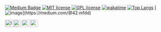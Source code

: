 [![Medium Badge](https://img.shields.io/badge/-Medium-757575?style=flat-quare&labelColor=757575&logo=Medium&logoColor=white&link=link)](https://medium.com/@42.mfdd) 
[![MIT license](https://img.shields.io/badge/License-MIT-blue.svg)](https://cyberbadgerr.mit-license.org/)
[![GPL license](https://img.shields.io/badge/License-GPL-blue.svg)](http://perso.crans.org/besson/LICENSE.html)
[![wakatime](https://wakatime.com/badge/user/8139c01a-be82-4b84-a395-ccbeb429fcc4.svg)](https://wakatime.com/@8139c01a-be82-4b84-a395-ccbeb429fcc4)
[![Top Langs](https://github-readme-stats.vercel.app/api/top-langs/?username=cyberbadgerr)](https://github.com/anuraghazra/github-readme-stats)
[![image](https://user-images.githubusercontent.com/99974217/191471868-24274e58-74ed-4cbc-b5f5-0cb26913c4c0.png&width="24px")](https://medium.com/@42.mfdd)




[<img align="left" alt="linkedin | LinkedIn" width="24px" src="https://raw.githubusercontent.com/peterthehan/peterthehan/master/assets/linkedin.svg" />][linkedin]
[<img align="left" alt="bionluk | Bionluk" width="24px" src="https://i0.wp.com/www.moramfi.com/wp-content/uploads/2020/06/unnamed-min-1.png?resize=344%2C344&ssl=1" />][bionluk]
[<img align="left" height="24" width="24" src="https://cdn.jsdelivr.net/npm/simple-icons@v4/icons/instagram.svg" />][instagram]
[<img align="left" height="24" width="24" src="https://cdn.jsdelivr.net/npm/simple-icons@v4/icons/gmail.svg" />][gmail]

[instagram]: https://www.instagram.com/ibrahim_talha_demir
[bionluk]: https://bionluk.com/peyksoftware/ekibimle-beraber-mobil-uygulama-gelistirebilirim-332677
[linkedin]: https://www.linkedin.com/in/ibrahim-talha-demir-4b513a1a9/
[medium]: https://demiribrahimtalha.medium.com/
[gmail]: mailto:demiribrahimtalha@gmail.com
